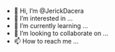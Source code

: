 - 👋 Hi, I’m @JerickDacera
- 👀 I’m interested in ...
- 🌱 I’m currently learning ...
- 💞️ I’m looking to collaborate on ...
- 📫 How to reach me ...

<!---
JerickDacera/JerickDacera is a ✨ special ✨ repository because its `README.md` (this file) appears on your GitHub profile.
You can click the Preview link to take a look at your changes.
--->
